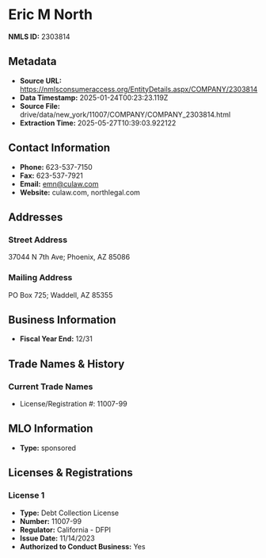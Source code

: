 # Eric M North

**NMLS ID:** 2303814

## Metadata
- **Source URL:** https://nmlsconsumeraccess.org/EntityDetails.aspx/COMPANY/2303814
- **Data Timestamp:** 2025-01-24T00:23:23.119Z
- **Source File:** drive/data/new_york/11007/COMPANY/COMPANY_2303814.html
- **Extraction Time:** 2025-05-27T10:39:03.922122

## Contact Information
- **Phone:** 623-537-7150
- **Fax:** 623-537-7921
- **Email:** emn@culaw.com
- **Website:** culaw.com, northlegal.com

## Addresses
### Street Address
37044 N 7th Ave; Phoenix, AZ 85086

### Mailing Address
PO Box 725; Waddell, AZ 85355

## Business Information
- **Fiscal Year End:** 12/31

## Trade Names & History
### Current Trade Names
- License/Registration #: 11007-99

## MLO Information
- **Type:** sponsored

## Licenses & Registrations

### License 1
- **Type:** Debt Collection License
- **Number:** 11007-99
- **Regulator:** California - DFPI
- **Issue Date:** 11/14/2023
- **Authorized to Conduct Business:** Yes
